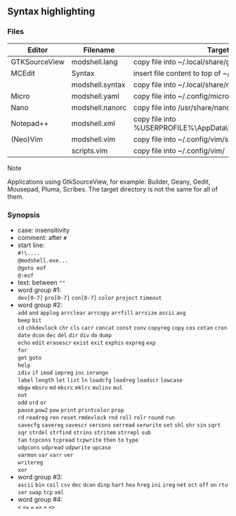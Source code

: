 ## Syntax highlighting

### Files

|Editor       |Filename       |Target file or directory                                                  |  
|-------------|---------------|--------------------------------------------------------------------------|  
|GTKSourceView|modshell.lang  |copy file into ~/.local/share/gtksourceview-?/language-specs/             |
|MCEdit       |Syntax         |insert file content to top of ~/.local/share/mc/Syntax                    |
|             |modshell.syntax|copy file into ~/.local/share/mc/Syntax/                                  |
|Micro        |modshell.yaml  |copy file into ~/.config/micro/syntax/                                    |
|Nano         |modshell.nanorc|copy file into /usr/share/nano/                                           |
|Notepad++    |modshell.xml   |copy file into %USERPROFILE%\AppData\Roaming\\Notepad++\\userDefineLangs\ |
|(Neo)Vim     |modshell.vim   |copy file into ~/.config/vim/syntax/                                      |
|             |scripts.vim    |copy file into ~/.config/vim/                                             |

> [!NOTE]
> Applications using GtkSourceView, for example: Builder, Geany, Gedit, Mousepad, Pluma, Scribes.
> The target directory is not the same for all of them.

### Synopsis

 - case: insensitivity
 - comment: after `#`
 - start line:  
     `#!\....`  
     `@modshell.exe...`  
     `@goto eof`  
     `@:eof`
 - text: between `""`
 - word group #1:  
     `dev[0-7]` `pro[0-7]` `con[0-7]` `color` `project` `timeout`
 - word group #2:  
     `add` `and` `applog` `arrclear` `arrcopy` `arrfill` `arrsize` `ascii` `avg`  
     `beep` `bit`  
     `cd` `chkdevlock` `chr` `cls` `carr` `concat` `const` `conv` `copyreg` `copy` `cos` `cotan` `cron`  
     `date` `dcon` `dec` `del` `dir` `div` `do` `dump`  
     `echo` `edit` `erasescr` `exist` `exit` `exphis` `expreg` `exp`  
     `for`  
     `get` `goto`  
     `help`  
     `idiv` `if` `imod` `impreg` `inc` `inrange`  
     `label` `length` `let` `list` `ln` `loadcfg` `loadreg` `loadscr` `lowcase`  
     `mbgw` `mbsrv` `md` `mkcrc` `mklrc` `mulinv` `mul`  
     `not`  
     `odd` `ord` `or`  
     `pause` `pow2` `pow` `print` `printcolor` `prop`  
     `rd` `readreg` `ren` `reset` `rmdevlock` `rnd` `roll` `rolr` `round` `run`  
     `savecfg` `savereg` `savescr` `sercons` `serread` `serwrite` `set` `shl` `shr` `sin` `sqrt` `sqr` `strdel` `strfind` `strins` `stritem` `strrepl` `sub`  
     `tan` `tcpcons` `tcpread` `tcpwrite` `then` `to` `type`  
     `udpcons` `udpread` `udpwrite` `upcase`  
     `varmon` `var` `varr` `ver`  
     `writereg`  
     `xor`
 - word group #3:  
     `ascii` `bin` `coil` `csv` `dec` `dcon` `dinp` `hart` `hex` `hreg` `ini` `ireg` `net` `oct` `off` `on` `rtu` `ser` `swap` `tcp` `xml`
 - word group #4:  
     `<` `<=` `=` `=>` `>` `<>`
